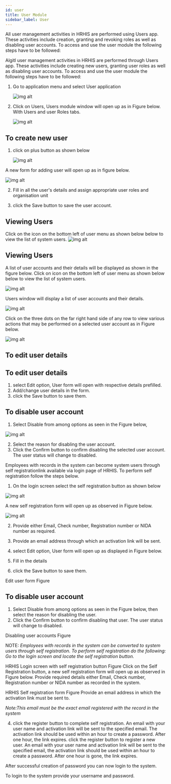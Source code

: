 ```yaml
---
id: user
title: User Module
sidebar_label: User
---
```


All user management activities in HRHIS are performed using Users app. These activities include creation, granting and revoking roles as well as disabling user accounts. To access and use the user module the following steps have to be followed:

Algitl user management activities in HRHIS are performed through Users app. These activities include creating new users, granting user roles as well as disabling user accounts. To access and use the user module the following steps have to be followed:
1.  Go to application menu and select User application

    ![img alt](/images/openuser.png)

2.  Click on Users, Users module window will open up as in Figure below. With Users and user Roles tabs.

    ![img alt](/images/UserPage.png)

## To create new user

1. click on plus button as shown below

   ![img alt](/images/CreatingUser.png)

A new form for adding user will open up as in
figure below.

![img alt](/images/NewUserForm.png)

2. Fill in all the user's details and assign appropriate user roles and organisation unit

3. click the Save button to save the user account.

## Viewing Users ## 
Click on the icon on the bottom left of user menu as shown below below to view the list of system users. 
![img alt](/images/SavingUser.png)

## Viewing Users

 A list of user accounts and their details will be displayed as shown in the figure below.
Click on icon on the bottom left of user menu as shown below below to view the list of system users.

![img alt](/images/ViewingUsers.png)

Users window will display a list of user accounts and their details.

![img alt](/images/UserList.png)

Click on the three dots on the far right hand side of any row to view various actions that may be performed on a selected user account as in Figure below.

![img alt](/images/UserSubMenus.png)

## To edit user details

## To edit user details ##
 1. select Edit option, User form will open with respective details prefilled. 
 2. Add/change user details in the form. 
 3. click the Save button to save them.
 
## To disable user account ##
 1. Select Disable from among options as seen in the Figure below,

 ![img alt](/img/SubMenuList.png)

 2. Select the reason for disabling the user account. 
 3. Click the Confirm button to confirm disabling the selected user account. The user status will change to disabled.

Employees with records in the system can become system users through self registrationlink available via login page of HRHIS. To perform self registration follow the steps below.

 1. On the login screen select the self registration button as shown below

 ![img alt](/img/SelfRegistrationBtn.png)

 A new self registration form will open up as observed in Figure below.

![img alt](/img/SelfRegistrationForm.png)

 2. Provide either Email, Check number, Registration number or NIDA number as required.

 3. Provide an email address through which an activation link will be sent.
1.  select Edit option, User form will open up as displayed in Figure below.
2.  Fill in the details
3.  click the Save button to save them.

Edit user form Figure

## To disable user account

1.  Select Disable from among options as seen in the Figure below, then select the reason for disabling the user.
2.  Click the Confirm button to confirm disabling that user. The user status will change to disabled.

Disabling user accounts Figure

NOTE: _Employees with records in the system can be converted to system users through self registration. To perform self registration do the following:
Go to the login screen and locate the self registration button._

HRHIS Login screen with self registration button Figure
Click on the Self Registration button, a new self registration form will open up as observed in Figure below.
Provide required details either Email, Check number, Registration number or NIDA number as recorded in the system.

HRHIS Self registration form Figure
Provide an email address in which the activation link must be sent to.

_Note:This email must be the exact email registered with the record in the system_

4. click the register button to complete self registration. An email with your user name and  activation link will be sent to the specified email. The activation link should be used within an hour to create a password. After one hour, the link expires.
click the register button to register a new user.
An email with your user name and activation link will be sent to the specified email, the activation link should be used within an hour to create a password. After one hour is gone, the link expires.

After successful creation of password you can now login to the system.

To login to the system provide your username and password.
